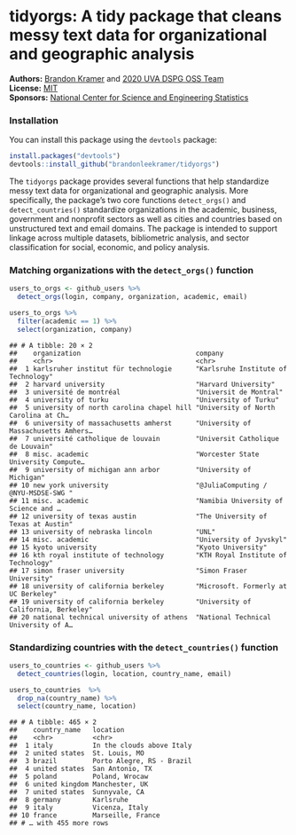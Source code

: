 
# tidyorgs: A tidy package that cleans messy text data for organizational and geographic analysis

**Authors:** [Brandon Kramer](https://www.brandonleekramer.com/) and
[2020 UVA DSPG OSS
Team](https://dspg-young-scholars-program.github.io/dspg20oss/team/?dspg)<br/>
**License:** [MIT](https://opensource.org/licenses/MIT)<br/>
**Sponsors:** [National Center for Science and Engineering
Statistics](https://www.nsf.gov/statistics/)

### Installation

You can install this package using the `devtools` package:

``` r
install.packages("devtools")
devtools::install_github("brandonleekramer/tidyorgs")
```

The `tidyorgs` package provides several functions that help standardize
messy text data for organizational and geographic analysis. More
specifically, the package’s two core functions `detect_orgs()` and
`detect_countries()` standardize organizations in the academic,
business, government and nonprofit sectors as well as cities and
countries based on unstructured text and email domains. The package is
intended to support linkage across multiple datasets, bibliometric
analysis, and sector classification for social, economic, and policy
analysis.

### Matching organizations with the `detect_orgs()` function

``` r
users_to_orgs <- github_users %>%
  detect_orgs(login, company, organization, academic, email) 

users_to_orgs %>% 
  filter(academic == 1) %>% 
  select(organization, company) 
```

    ## # A tibble: 20 × 2
    ##    organization                             company                             
    ##    <chr>                                    <chr>                               
    ##  1 karlsruher institut für technologie      "Karlsruhe Institute of Technology" 
    ##  2 harvard university                       "Harvard University"                
    ##  3 université de montréal                   "Universit de Montral"              
    ##  4 university of turku                      "University of Turku"               
    ##  5 university of north carolina chapel hill "University of North Carolina at Ch…
    ##  6 university of massachusetts amherst      "University of Massachusetts Amhers…
    ##  7 université catholique de louvain         "Universit Catholique de Louvain"   
    ##  8 misc. academic                           "Worcester State University Compute…
    ##  9 university of michigan ann arbor         "University of Michigan"            
    ## 10 new york university                      "@JuliaComputing / @NYU-MSDSE-SWG " 
    ## 11 misc. academic                           "Namibia University of Science and …
    ## 12 university of texas austin               "The University of Texas at Austin" 
    ## 13 university of nebraska lincoln           "UNL"                               
    ## 14 misc. academic                           "University of Jyvskyl"             
    ## 15 kyoto university                         "Kyoto University"                  
    ## 16 kth royal institute of technology        "KTH Royal Institute of Technology" 
    ## 17 simon fraser university                  "Simon Fraser University"           
    ## 18 university of california berkeley        "Microsoft. Formerly at UC Berkeley"
    ## 19 university of california berkeley        "University of California, Berkeley"
    ## 20 national technical university of athens  "National Technical University of A…

### Standardizing countries with the `detect_countries()` function

``` r
users_to_countries <- github_users %>%
  detect_countries(login, location, country_name, email) 

users_to_countries  %>% 
  drop_na(country_name) %>% 
  select(country_name, location)
```

    ## # A tibble: 465 × 2
    ##    country_name   location                 
    ##    <chr>          <chr>                    
    ##  1 italy          In the clouds above Italy
    ##  2 united states  St. Louis, MO            
    ##  3 brazil         Porto Alegre, RS - Brazil
    ##  4 united states  San Antonio, TX          
    ##  5 poland         Poland, Wrocaw           
    ##  6 united kingdom Manchester, UK           
    ##  7 united states  Sunnyvale, CA            
    ##  8 germany        Karlsruhe                
    ##  9 italy          Vicenza, Italy           
    ## 10 france         Marseille, France        
    ## # … with 455 more rows
